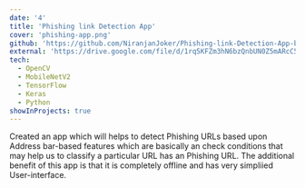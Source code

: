 ```yaml
---
date: '4'
title: 'Phishing link Detection App'
cover: 'phishing-app.png'
github: 'https://github.com/NiranjanJoker/Phishing-link-Detection-App-based-on-Address-based-features'
external: 'https://drive.google.com/file/d/1rq5KFZm3hN6bzQnbUN0Z5mARcC58sJpm/view?usp=sharing'
tech:
  - OpenCV
  - MobileNetV2
  - TensorFlow
  - Keras
  - Python
showInProjects: true
---
```


Created an app which will helps to detect Phishing URLs based upon Address bar-based features which are basically an check conditions that may help us to classify a particular URL has an Phishing URL. The additional benefit of this app is that it is completely offline and has very simpliied User-interface.
